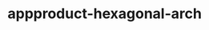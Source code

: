    # appproduct-hexagonal-arch                 
            
         
                 
           
          
             
                
      
       
   
 
